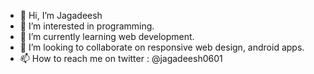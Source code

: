 - 👋 Hi, I’m Jagadeesh
- 👀 I’m interested in programming.
- 🌱 I’m currently learning web development.
- 💞️ I’m looking to collaborate on responsive web design, android apps.
- 📫 How to reach me on twitter : @jagadeesh0601

<!---
PJR027/PJR027 is a ✨ special ✨ repository because its `README.md` (this file) appears on your GitHub profile.
You can click the Preview link to take a look at your changes.
--->
